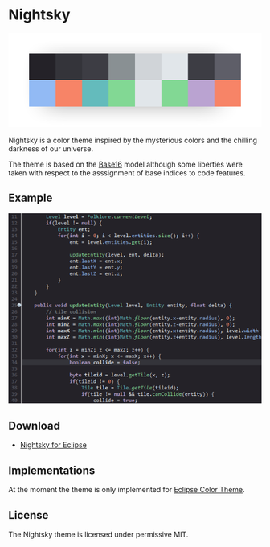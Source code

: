 # Nightsky

<p align="center">
  <img src="https://raw.githubusercontent.com/coffeenotfound/nightsky-theme/master/assets/palette_overview.png" alt="Color Palette">
</p>

Nightsky is a color theme inspired by the mysterious colors and the chilling darkness of our universe.

The theme is based on the [Base16](https://github.com/chriskempson/base16) model although some liberties were taken
with respect to the asssignment of base indices to code features.

## Example
<p align="center">
  <img src="https://raw.githubusercontent.com/coffeenotfound/nightsky-theme/master/assets/example0.png" alt="Code Example">
</p>

## Download
* [Nightsky for Eclipse](https://raw.githubusercontent.com/coffeenotfound/nightsky-theme/master/eclipse/nightsky.xml)

## Implementations
At the moment the theme is only implemented for [Eclipse Color Theme](http://www.eclipsecolorthemes.org/).

## License
The Nightsky theme is licensed under permissive MIT.
